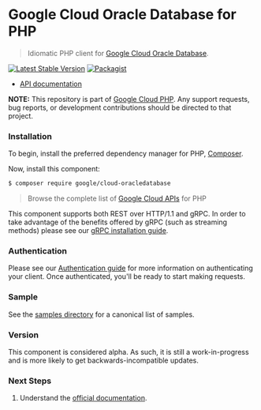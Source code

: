 # Google Cloud Oracle Database for PHP

> Idiomatic PHP client for [Google Cloud Oracle Database](https://cloud.google.com/oracle/database).

[![Latest Stable Version](https://poser.pugx.org/google/cloud-oracledatabase/v/stable)](https://packagist.org/packages/google/cloud-oracledatabase) [![Packagist](https://img.shields.io/packagist/dm/google/cloud-oracledatabase.svg)](https://packagist.org/packages/google/cloud-oracledatabase)

* [API documentation](https://cloud.google.com/php/docs/reference/cloud-oracledatabase/latest)

**NOTE:** This repository is part of [Google Cloud PHP](https://github.com/googleapis/google-cloud-php). Any
support requests, bug reports, or development contributions should be directed to
that project.

### Installation

To begin, install the preferred dependency manager for PHP, [Composer](https://getcomposer.org/).

Now, install this component:

```sh
$ composer require google/cloud-oracledatabase
```

> Browse the complete list of [Google Cloud APIs](https://cloud.google.com/php/docs/reference)
> for PHP

This component supports both REST over HTTP/1.1 and gRPC. In order to take advantage of the benefits
offered by gRPC (such as streaming methods) please see our
[gRPC installation guide](https://cloud.google.com/php/grpc).

### Authentication

Please see our [Authentication guide](https://github.com/googleapis/google-cloud-php/blob/main/AUTHENTICATION.md) for more information
on authenticating your client. Once authenticated, you'll be ready to start making requests.

### Sample

See the [samples directory](https://github.com/googleapis/google-cloud-php-oracledatabase/tree/main/samples) for a canonical list of samples.

### Version

This component is considered alpha. As such, it is still a work-in-progress and is more likely to get backwards-incompatible updates.

### Next Steps

1. Understand the [official documentation](https://cloud.google.com/oracle/database/docs).
